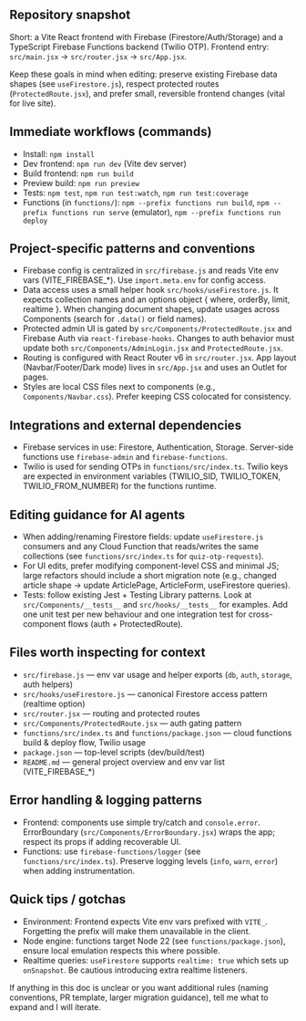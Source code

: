 ## Repository snapshot

Short: a Vite React frontend with Firebase (Firestore/Auth/Storage) and a TypeScript Firebase Functions backend (Twilio OTP). Frontend entry: `src/main.jsx` → `src/router.jsx` → `src/App.jsx`.

Keep these goals in mind when editing: preserve existing Firebase data shapes (see `useFirestore.js`), respect protected routes (`ProtectedRoute.jsx`), and prefer small, reversible frontend changes (vital for live site).

## Immediate workflows (commands)
- Install: `npm install`
- Dev frontend: `npm run dev` (Vite dev server)
- Build frontend: `npm run build`
- Preview build: `npm run preview`
- Tests: `npm test`, `npm run test:watch`, `npm run test:coverage`
- Functions (in `functions/`): `npm --prefix functions run build`, `npm --prefix functions run serve` (emulator), `npm --prefix functions run deploy`

## Project-specific patterns and conventions
- Firebase config is centralized in `src/firebase.js` and reads Vite env vars (VITE_FIREBASE_*). Use `import.meta.env` for config access.
- Data access uses a small helper hook `src/hooks/useFirestore.js`. It expects collection names and an options object { where, orderBy, limit, realtime }. When changing document shapes, update usages across Components (search for `.data()` or field names).
- Protected admin UI is gated by `src/Components/ProtectedRoute.jsx` and Firebase Auth via `react-firebase-hooks`. Changes to auth behavior must update both `src/Components/AdminLogin.jsx` and `ProtectedRoute.jsx`.
- Routing is configured with React Router v6 in `src/router.jsx`. App layout (Navbar/Footer/Dark mode) lives in `src/App.jsx` and uses an Outlet for pages.
- Styles are local CSS files next to components (e.g., `Components/Navbar.css`). Prefer keeping CSS colocated for consistency.

## Integrations and external dependencies
- Firebase services in use: Firestore, Authentication, Storage. Server-side functions use `firebase-admin` and `firebase-functions`.
- Twilio is used for sending OTPs in `functions/src/index.ts`. Twilio keys are expected in environment variables (TWILIO_SID, TWILIO_TOKEN, TWILIO_FROM_NUMBER) for the functions runtime.

## Editing guidance for AI agents
- When adding/renaming Firestore fields: update `useFirestore.js` consumers and any Cloud Function that reads/writes the same collections (see `functions/src/index.ts` for `quiz-otp-requests`).
- For UI edits, prefer modifying component-level CSS and minimal JS; large refactors should include a short migration note (e.g., changed article shape -> update ArticlePage, ArticleForm, useFirestore queries).
- Tests: follow existing Jest + Testing Library patterns. Look at `src/Components/__tests__` and `src/hooks/__tests__` for examples. Add one unit test per new behaviour and one integration test for cross-component flows (auth + ProtectedRoute).

## Files worth inspecting for context
- `src/firebase.js` — env var usage and helper exports (`db`, `auth`, `storage`, auth helpers)
- `src/hooks/useFirestore.js` — canonical Firestore access pattern (realtime option)
- `src/router.jsx` — routing and protected routes
- `src/Components/ProtectedRoute.jsx` — auth gating pattern
- `functions/src/index.ts` and `functions/package.json` — cloud functions build & deploy flow, Twilio usage
- `package.json` — top-level scripts (dev/build/test)
- `README.md` — general project overview and env var list (VITE_FIREBASE_*)

## Error handling & logging patterns
- Frontend: components use simple try/catch and `console.error`. ErrorBoundary (`src/Components/ErrorBoundary.jsx`) wraps the app; respect its props if adding recoverable UI.
- Functions: use `firebase-functions/logger` (see `functions/src/index.ts`). Preserve logging levels (`info`, `warn`, `error`) when adding instrumentation.

## Quick tips / gotchas
- Environment: Frontend expects Vite env vars prefixed with `VITE_`. Forgetting the prefix will make them unavailable in the client.
- Node engine: functions target Node 22 (see `functions/package.json`), ensure local emulation respects this where possible.
- Realtime queries: `useFirestore` supports `realtime: true` which sets up `onSnapshot`. Be cautious introducing extra realtime listeners.

If anything in this doc is unclear or you want additional rules (naming conventions, PR template, larger migration guidance), tell me what to expand and I will iterate.
